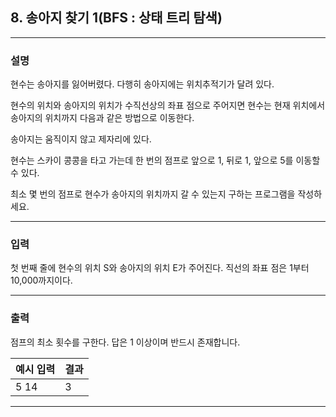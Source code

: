 ## 8. 송아지 찾기 1(BFS : 상태 트리 탐색)
*************************************************************************
### 설명

현수는 송아지를 잃어버렸다. 다행히 송아지에는 위치추적기가 달려 있다.

현수의 위치와 송아지의 위치가 수직선상의 좌표 점으로 주어지면 현수는 현재 위치에서 송아지의 위치까지 다음과 같은 방법으로 이동한다.

송아지는 움직이지 않고 제자리에 있다.

현수는 스카이 콩콩을 타고 가는데 한 번의 점프로 앞으로 1, 뒤로 1, 앞으로 5를 이동할 수 있다.

최소 몇 번의 점프로 현수가 송아지의 위치까지 갈 수 있는지 구하는 프로그램을 작성하세요.

-------------------------------------------------------------------------
### 입력

첫 번째 줄에 현수의 위치 S와 송아지의 위치 E가 주어진다. 직선의 좌표 점은 1부터 10,000까지이다.

-------------------------------------------------------------------------
### 출력
점프의 최소 횟수를 구한다. 답은 1 이상이며 반드시 존재합니다.

| 예시 입력 | 결과  |
|-------|-----|
| 5 14  | 3|
-------------------------------------------------------------------------